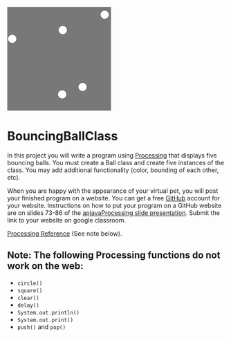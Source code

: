 ![](BallClass.png) 
# BouncingBallClass

In this project you will write a program using [Processing](https://processing.org) that displays five bouncing balls. You must create a Ball class and create five instances of the class. You may add additional functionality (color, bounding of each other, etc). 

When you are happy with the appearance of your virtual pet, you will post your finished program on a website. You can get a free [GitHub](https://github.com) account for your website. Instructions on how to put your program on a GitHub website are on slides 73-86 of the [apjavaProcessing slide presentation](https://docs.google.com/presentation/d/1sqbareaFmF9fMcp0XOl3hRO6hAlrU5WIaj4V-Kd3eDI/edit?usp=sharing). Submit the link to your website on google classroom.

[Processing Reference](https://processing.org/reference) (See note below).  


Note: The following Processing functions do not work on the web:
----------------------------------------------------------
+ `circle()`
+ `square()`
+ `clear()`
+ `delay()`
+ `System.out.println()`
+ `System.out.print()`
+ `push()` and `pop()`
